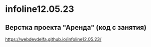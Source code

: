 # infoline12.05.23
## Верстка проекта "Аренда" (код с занятия)
https://webdevdelfa.github.io/infoline12.05.23/
